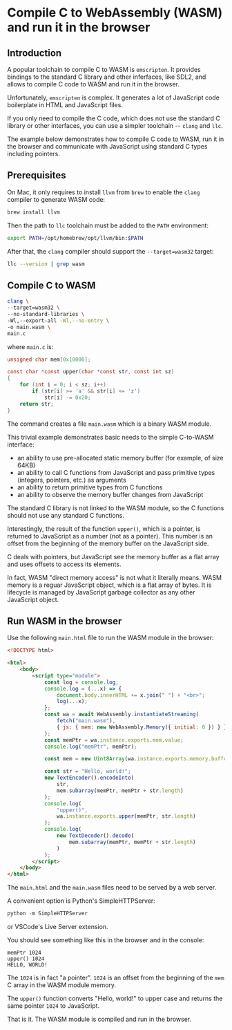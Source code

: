 # Compile C to WebAssembly (WASM) and run it in the browser

## Introduction

A popular toolchain to compile C to WASM is `emscripten`. It provides bindings
to the standard C library and other inferfaces, like SDL2, and allows to compile C code to WASM and run it in the browser.

Unfortunately, `emscripten` is complex. It generates a lot of JavaScript code
boilerplate in HTML and JavaScript files.

If you only need to compile the C code, which does not use the standard C
library or other interfaces, you can use a simpler toolchain -- `clang` and `llc`.

The example below demonstrates how to compile C code to WASM, run it in the
browser and communicate with JavaScript using standard C types including
pointers.

## Prerequisites

On Mac, it only requires to install `llvm` from `brew` to enable the `clang`
compiler to generate WASM code:

```bash
brew install llvm
```

Then the path to `llc` toolchain must be added to the `PATH` environment:

```bash
export PATH=/opt/homebrew/opt/llvm/bin:$PATH
```

After that, the `clang` compiler should support the `--target=wasm32` target:

```bash
llc --version | grep wasm
```

## Compile C to WASM

```bash
clang \
--target=wasm32 \
--no-standard-libraries \
-Wl,--export-all -Wl,--no-entry \
-o main.wasm \
main.c
```

where `main.c` is:

```c
unsigned char mem[0x10000];

const char *const upper(char *const str, const int sz)
{
    for (int i = 0; i < sz; i++)
        if (str[i] >= 'a' && str[i] <= 'z')
            str[i] -= 0x20;
    return str;
}
```

The command creates a file `main.wasm` which is a binary WASM module.

This trivial example demonstrates basic needs to the simple C-to-WASM interface:

- an ability to use pre-allocated static memory buffer (for example, of size
  64KB)
- an ability to call C functions from JavaScript and pass primitive types
  (integers, pointers, etc.) as arguments
- an ability to return primitive types from C functions
- an ability to observe the memory buffer changes from JavaScript

The standard C library is not linked to the WASM module, so the C functions
should not use any standard C functions.

Interestingly, the result of the function `upper()`, which is a pointer, is
returned to JavaScript as a number (not as a pointer). This number is an offset
from the beginning of the memory buffer on the JavaScript side.

C deals with pointers, but JavaScript see the memory buffer as a flat array
and uses offsets to access its elements.

In fact, WASM "direct memory access" is not what it literally means. WASM
memory is a reguar JavaScript object, which is a flat array of bytes. It is
lifecycle is managed by JavaScript garbage collector as any other JavaScript
object.

## Run WASM in the browser

Use the following `main.html` file to run the WASM module in the browser:

```html
<!DOCTYPE html>

<html>
    <body>
        <script type="module">
            const log = console.log;
            console.log = (...x) => {
                document.body.innerHTML += x.join(" ") + "<br>";
                log(...x);
            };
            const wa = await WebAssembly.instantiateStreaming(
                fetch("main.wasm"),
                { js: { mem: new WebAssembly.Memory({ initial: 0 }) } }
            );
            const memPtr = wa.instance.exports.mem.value;
            console.log("memPtr", memPtr);

            const mem = new Uint8Array(wa.instance.exports.memory.buffer);

            const str = "Hello, world!";
            new TextEncoder().encodeInto(
                str,
                mem.subarray(memPtr, memPtr + str.length)
            );
            console.log(
                "upper()",
                wa.instance.exports.upper(memPtr, str.length)
            );
            console.log(
                new TextDecoder().decode(
                    mem.subarray(memPtr, memPtr + str.length)
                )
            );
        </script>
    </body>
</html>
```

The `main.html` and the `main.wasm` files need to be served by a web server.

A convenient option is Python's SimpleHTTPServer:

```python
python -m SimpleHTTPServer
```

or VSCode's Live Server extension.

You should see something like this in the browser and in the console:

```text
memPtr 1024
upper() 1024
HELLO, WORLD!
```

The `1024` is in fact "a pointer". `1024` is an offset from the beginning of
the `mem` C array in the WASM module memory.

The `upper()` function converts "Hello, world!" to upper case and returns the
same pointer `1024` to JavaScript.

That is it. The WASM module is compiled and run in the browser.
